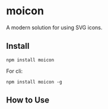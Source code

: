 # moicon

A modern solution for using SVG icons.

## Install

```shell
npm install moicon
```

For cli:

```shell
npm install moicon -g
```

## How to Use


